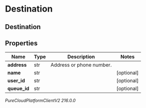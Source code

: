 # Destination

## Destination

## Properties

|Name | Type | Description | Notes|
|------------ | ------------- | ------------- | -------------|
| **address** | str | Address or phone number. | |
| **name** | str |  | [optional] |
| **user_id** | str |  | [optional] |
| **queue_id** | str |  | [optional] |



_PureCloudPlatformClientV2 216.0.0_
